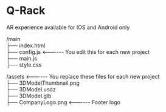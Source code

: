 # Q-Rack

AR experience available for IOS and Android only

/main                                                                                                                                                                              
├── index.html                                                                                                                                                                     
├── config.js                  <------ You edit this for each new project                                                                                                          
├── main.js                                                                                                                                                                        
├── style.css                                                                                                                                                                      

/assets                        <------ You replace these files for each new project                                                                                                
├── 3DModelThumbnail.png                                                                                                                                                           
├── 3DModel.usdz                                                                                                                                                                 
├── 3DModel.glb                                                                                                                                                                  
├── CompanyLogo.png            <------ Footer logo
